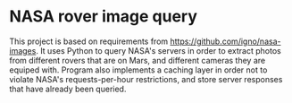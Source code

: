 NASA rover image query
======================

This project is based on requirements from https://github.com/igno/nasa-images.
It uses Python to query NASA's servers in order to extract photos from different
rovers that are on Mars, and different cameras they are equiped with. Program
also implements a caching layer in order not to violate NASA's requests-per-hour
restrictions, and store server responses that have already been queried.

